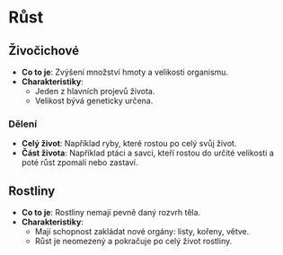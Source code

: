 # Růst

## Živočichové

- **Co to je**: Zvýšení množství hmoty a velikosti organismu.
- **Charakteristiky**:
    - Jeden z hlavních projevů života.
    - Velikost bývá geneticky určena.

### Dělení

- **Celý život**: Například ryby, které rostou po celý svůj život.
- **Část života**: Například ptáci a savci, kteří rostou do určité velikosti a poté růst zpomalí nebo zastaví.

## Rostliny

- **Co to je**: Rostliny nemají pevně daný rozvrh těla.
- **Charakteristiky**:
    - Mají schopnost zakládat nové orgány: listy, kořeny, větve.
    - Růst je neomezený a pokračuje po celý život rostliny.
